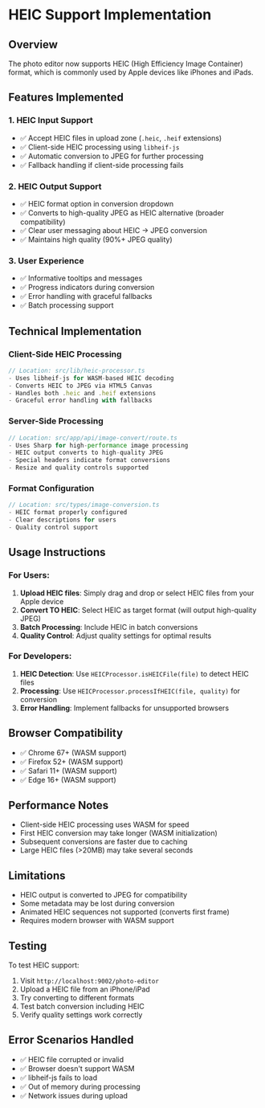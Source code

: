 # HEIC Support Implementation

## Overview

The photo editor now supports HEIC (High Efficiency Image Container) format, which is commonly used by Apple devices like iPhones and iPads.

## Features Implemented

### 1. HEIC Input Support

- ✅ Accept HEIC files in upload zone (`.heic`, `.heif` extensions)
- ✅ Client-side HEIC processing using `libheif-js`
- ✅ Automatic conversion to JPEG for further processing
- ✅ Fallback handling if client-side processing fails

### 2. HEIC Output Support

- ✅ HEIC format option in conversion dropdown
- ✅ Converts to high-quality JPEG as HEIC alternative (broader compatibility)
- ✅ Clear user messaging about HEIC → JPEG conversion
- ✅ Maintains high quality (90%+ JPEG quality)

### 3. User Experience

- ✅ Informative tooltips and messages
- ✅ Progress indicators during conversion
- ✅ Error handling with graceful fallbacks
- ✅ Batch processing support

## Technical Implementation

### Client-Side HEIC Processing

```typescript
// Location: src/lib/heic-processor.ts
- Uses libheif-js for WASM-based HEIC decoding
- Converts HEIC to JPEG via HTML5 Canvas
- Handles both .heic and .heif extensions
- Graceful error handling with fallbacks
```

### Server-Side Processing

```typescript
// Location: src/app/api/image-convert/route.ts
- Uses Sharp for high-performance image processing
- HEIC output converts to high-quality JPEG
- Special headers indicate format conversions
- Resize and quality controls supported
```

### Format Configuration

```typescript
// Location: src/types/image-conversion.ts
- HEIC format properly configured
- Clear descriptions for users
- Quality control support
```

## Usage Instructions

### For Users:

1. **Upload HEIC files**: Simply drag and drop or select HEIC files from your Apple device
2. **Convert TO HEIC**: Select HEIC as target format (will output high-quality JPEG)
3. **Batch Processing**: Include HEIC in batch conversions
4. **Quality Control**: Adjust quality settings for optimal results

### For Developers:

1. **HEIC Detection**: Use `HEICProcessor.isHEICFile(file)` to detect HEIC files
2. **Processing**: Use `HEICProcessor.processIfHEIC(file, quality)` for conversion
3. **Error Handling**: Implement fallbacks for unsupported browsers

## Browser Compatibility

- ✅ Chrome 67+ (WASM support)
- ✅ Firefox 52+ (WASM support)
- ✅ Safari 11+ (WASM support)
- ✅ Edge 16+ (WASM support)

## Performance Notes

- Client-side HEIC processing uses WASM for speed
- First HEIC conversion may take longer (WASM initialization)
- Subsequent conversions are faster due to caching
- Large HEIC files (>20MB) may take several seconds

## Limitations

- HEIC output is converted to JPEG for compatibility
- Some metadata may be lost during conversion
- Animated HEIC sequences not supported (converts first frame)
- Requires modern browser with WASM support

## Testing

To test HEIC support:

1. Visit `http://localhost:9002/photo-editor`
2. Upload a HEIC file from an iPhone/iPad
3. Try converting to different formats
4. Test batch conversion including HEIC
5. Verify quality settings work correctly

## Error Scenarios Handled

- ✅ HEIC file corrupted or invalid
- ✅ Browser doesn't support WASM
- ✅ libheif-js fails to load
- ✅ Out of memory during processing
- ✅ Network issues during upload

